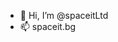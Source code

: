 - 👋 Hi, I’m @spaceitLtd
- 📫 spaceit.bg

<!---
spaceitLtd/spaceitLtd is a ✨ special ✨ repository because its `README.md` (this file) appears on your GitHub profile.
You can click the Preview link to take a look at your changes.
--->
